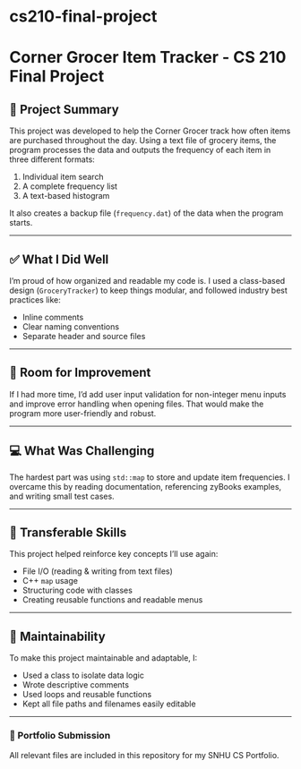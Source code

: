 # cs210-final-project
# Corner Grocer Item Tracker - CS 210 Final Project

## 📌 Project Summary

This project was developed to help the Corner Grocer track how often items are purchased throughout the day. Using a text file of grocery items, the program processes the data and outputs the frequency of each item in three different formats:
1. Individual item search
2. A complete frequency list
3. A text-based histogram

It also creates a backup file (`frequency.dat`) of the data when the program starts.

---

## ✅ What I Did Well

I’m proud of how organized and readable my code is. I used a class-based design (`GroceryTracker`) to keep things modular, and followed industry best practices like:
- Inline comments
- Clear naming conventions
- Separate header and source files

---

## 🔧 Room for Improvement

If I had more time, I’d add user input validation for non-integer menu inputs and improve error handling when opening files. That would make the program more user-friendly and robust.

---

## 💻 What Was Challenging

The hardest part was using `std::map` to store and update item frequencies. I overcame this by reading documentation, referencing zyBooks examples, and writing small test cases.

---

## 🧠 Transferable Skills

This project helped reinforce key concepts I’ll use again:
- File I/O (reading & writing from text files)
- C++ `map` usage
- Structuring code with classes
- Creating reusable functions and readable menus

---

## 🔄 Maintainability

To make this project maintainable and adaptable, I:
- Used a class to isolate data logic
- Wrote descriptive comments
- Used loops and reusable functions
- Kept all file paths and filenames easily editable

---

### 🔗 Portfolio Submission

All relevant files are included in this repository for my SNHU CS Portfolio.

